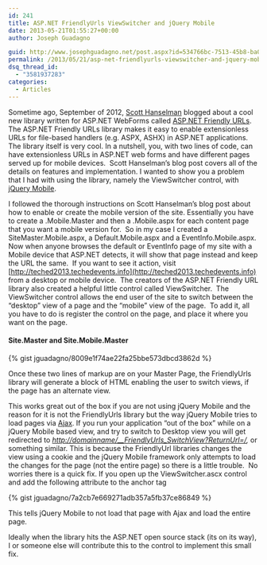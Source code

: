 ```yaml
---
id: 241
title: ASP.NET FriendlyUrls ViewSwitcher and jQuery Mobile
date: 2013-05-21T01:55:27+00:00
author: Joseph Guadagno

guid: http://www.josephguadagno.net/post.aspx?id=534766bc-7513-45b8-ba02-5aad82a32ca8
permalink: /2013/05/21/asp-net-friendlyurls-viewswitcher-and-jquery-mobile/
dsq_thread_id:
  - "3581937283"
categories:
  - Articles
---
```

Sometime ago, September of 2012, [Scott Hanselman](http://www.hanselman.com/) blogged about a cool new library written for ASP.NET WebForms called [ASP.NET Friendly URLs](https://aspnetfriendlyurls.codeplex.com/). The ASP.NET Friendly URLs library makes it easy to enable extensionless URLs for file-based handlers (e.g. ASPX, ASHX) in ASP.NET applications.  The library itself is very cool. In a nutshell, you, with two lines of code, can have extensionless URLs in ASP.NET web forms and have different pages served up for mobile devices.  Scott Hanselman’s blog post covers all of the details on features and implementation. I wanted to show you a problem that I had with using the library, namely the ViewSwitcher control, with [jQuery Mobile](http://www.jquerymobile.com).

I followed the thorough instructions on Scott Hanselman’s blog post about how to enable or create the mobile version of the site. Essentially you have to create a _<MasterPageName>_.Mobile.Master and then a _<PageName>_.Mobile.aspx for each content page that you want a mobile version for.  So in my case I created a SiteMaster.Mobile.aspx, a Default.Mobile.aspx and a EventInfo.Mobile.aspx.  Now when anyone browses the default or EventInfo page of my site with a Mobile device that ASP.NET detects, it will show that page instead and keep the URL the same.  If you want to see it action, visit [http://teched2013.techedevents.info](http://teched2013.techedevents.info) from a desktop or mobile device.  The creators of the ASP.NET Friendly URL library also created a helpful little control called ViewSwitcher.  The ViewSwitcher control allows the end user of the site to switch between the “desktop” view of a page and the “mobile” view of the page.  To add it, all you have to do is register the control on the page, and place it where you want on the page.

#### Site.Master and Site.Mobile.Master


{% gist jguadagno/8009e1f74ae22fa25bbe573dbcd3862d %}

Once these two lines of markup are on your Master Page, the FriendlyUrls library will generate a block of HTML enabling the user to switch views, if the page has an alternate view.

This works great out of the box if you are not using jQuery Mobile and the reason for it is not the FriendlyUrls library but the way jQuery Mobile tries to load pages via [Ajax](http://jquerymobile.com/demos/1.2.0/docs/pages/page-navmodel.html). If you run your application “out of the box” while on a jQuery Mobile based view, and try to switch to Desktop view you will get redirected to [_http://domainname/__FriendlyUrls_SwitchView?ReturnUrl=/_](http://domainname/__FriendlyUrls_SwitchView?ReturnUrl=/)_,_ or something similar. This is because the FriendlyUrl libraries changes the view using a cookie and the jQuery Mobile framework only attempts to load the changes for the page (not the entire page) so there is a little trouble.  No worries there is a quick fix. If you open up the ViewSwitcher.ascx control and add the following attribute to the anchor tag

{% gist jguadagno/7a2cb7e669271adb357a5fb37ce86849 %}

This tells jQuery Mobile to not load that page with Ajax and load the entire page.

Ideally when the library hits the ASP.NET open source stack (its on its way), I or someone else will contribute this to the control to implement this small fix.